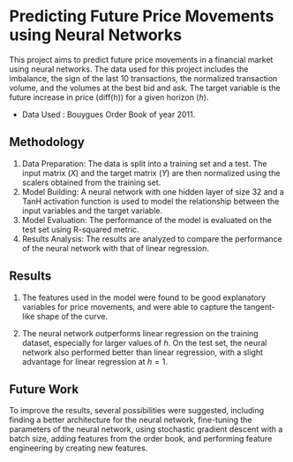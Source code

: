 # Predicting Future Price Movements using Neural Networks

This project aims to predict future price movements in a financial market using neural networks. The data used for this project includes the imbalance, the sign of the last 10 transactions, the normalized transaction volume, and the volumes at the best bid and ask. The target variable is the future increase in price (diff(h)) for a given horizon ($h$).

- Data Used : Bouygues Order Book of year 2011.

## Methodology

1. Data Preparation: The data is split into a training set and a test. The input matrix ($X$) and the target matrix ($Y$) are then normalized using the scalers obtained from the training set.
2. Model Building: A neural network with one hidden layer of size 32 and a TanH activation function is used to model the relationship between the input variables and the target variable.
3. Model Evaluation: The performance of the model is evaluated on the test set using R-squared metric.
4. Results Analysis: The results are analyzed to compare the performance of the neural network with that of linear regression.

## Results

1. The features used in the model were found to be good explanatory variables for price movements, and were able to capture the tangent-like shape of the curve.

2. The neural network outperforms linear regression on the training dataset, especially for larger values of $h$. On the test set, the neural network also performed better than linear regression, with a slight advantage for linear regression at $h=1$.

## Future Work

To improve the results, several possibilities were suggested, including finding a better architecture for the neural network, fine-tuning the parameters of the neural network, using stochastic gradient descent with a batch size, adding features from the order book, and performing feature engineering by creating new features.
